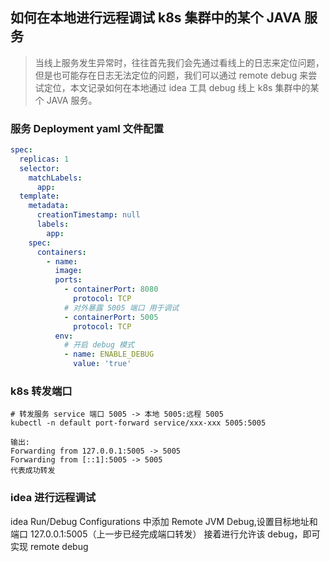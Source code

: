 ## 如何在本地进行远程调试 k8s 集群中的某个 JAVA 服务
> 当线上服务发生异常时，往往首先我们会先通过看线上的日志来定位问题，但是也可能存在日志无法定位的问题，我们可以通过 remote debug 来尝试定位，本文记录如何在本地通过 idea 工具 debug 线上 k8s 集群中的某个 JAVA 服务。

### 服务 Deployment yaml 文件配置
```yaml
spec:
  replicas: 1
  selector:
    matchLabels:
      app: 
  template:
    metadata:
      creationTimestamp: null
      labels:
        app: 
    spec:
      containers:
        - name: 
          image:
          ports:
            - containerPort: 8080
              protocol: TCP
            # 对外暴露 5005 端口 用于调试 
            - containerPort: 5005
              protocol: TCP
          env:
            # 开启 debug 模式
            - name: ENABLE_DEBUG
              value: 'true'
```

### k8s 转发端口
```shell
# 转发服务 service 端口 5005 -> 本地 5005:远程 5005 
kubectl -n default port-forward service/xxx-xxx 5005:5005

输出:
Forwarding from 127.0.0.1:5005 -> 5005
Forwarding from [::1]:5005 -> 5005
代表成功转发
```

### idea 进行远程调试
idea Run/Debug Configurations 中添加 Remote JVM Debug,设置目标地址和端口 127.0.0.1:5005（上一步已经完成端口转发）
接着进行允许该 debug，即可实现 remote debug
